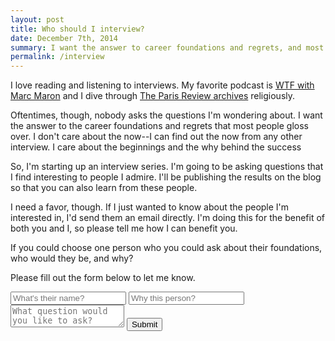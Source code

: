 ```yaml
---
layout: post
title: Who should I interview?
date: December 7th, 2014
summary: I want the answer to career foundations and regrets, and most people gloss over it like it's obvious. I don't care about the now--I can find out the now from any other interview. I care about the beginnings and the why.
permalink: /interview
---
```


I love reading and listening to interviews. My favorite podcast is [WTF with Marc Maron](http://wtfpod.com) and I dive through [The Paris Review archives](http://www.theparisreview.org/interviews) religiously.

Oftentimes, though, nobody asks the questions I'm wondering about. I want the answer to the career foundations and regrets that most people gloss over. I don't care about the now--I can find out the now from any other interview. I care about the beginnings and the why behind the success

So, I'm starting up an interview series. I'm going to be asking questions that I find interesting to people I admire. I'll be publishing the results on the blog so that you can also learn from these people.

I need a favor, though. If I just wanted to know about the people I'm interested in, I'd send them an email directly. I'm doing this for the benefit of both you and I, so please tell me how I can benefit you.

If you could choose one person who you could ask about their foundations, who would they be, and why?

Please fill out the form below to let me know.

<div class="py2">
  <form action="https://formspree.io/{{ site.email }}" method="POST" class="form-stacked form-light">
      <input type="text" name="name" class="input mobile-block" placeholder="What's their name?">
    <input type="text" name="why" class="input mobile-block" rows="2" placeholder="Why this person?">
    <textarea type="text" name="content" class="input mobile-block" rows="2" placeholder="What question would you like to ask?"></textarea>
    <input type="submit" class="button button-green button-big mobile-block" value="Submit">
      <input type="text" name="_gotcha" style="display:none" />
  </form>
</div>